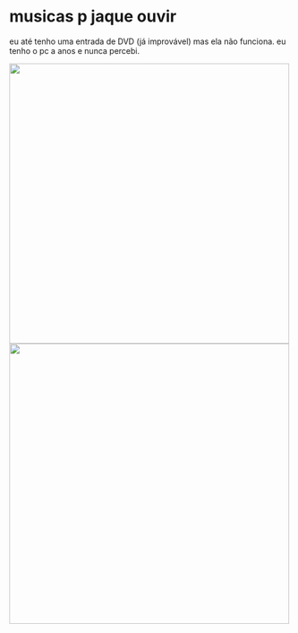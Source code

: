 # musicas p jaque ouvir

eu até tenho uma entrada de DVD (já improvável) mas ela não funciona. eu tenho o pc a anos e nunca percebi.

<img src="https://user-images.githubusercontent.com/67103901/184951326-45f182fd-35cc-4cba-a146-38262c8ba956.jpg" width="500" height="500" />
<img src="https://user-images.githubusercontent.com/67103901/184952716-25a2e252-1d82-47a5-a5ee-2d8c882318d4.jpg" width="500" height="500" />
